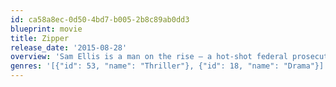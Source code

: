 ```yaml
---
id: ca58a8ec-0d50-4bd7-b005-2b8c89ab0dd3
blueprint: movie
title: Zipper
release_date: '2015-08-28'
overview: 'Sam Ellis is a man on the rise — a hot-shot federal prosecutor on the cusp of a bright political future. But what was meant to be a one-time experience with an escort turns into a growing addiction — a new demon threatening to destroy his life, family, and career.'
genres: '[{"id": 53, "name": "Thriller"}, {"id": 18, "name": "Drama"}]'
---
```

